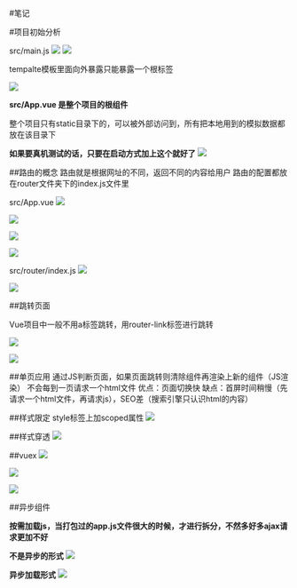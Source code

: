 #笔记

#项目初始分析

src/main.js
![](./img/3.png)
![](./img/4.png)

tempalte模板里面向外暴露只能暴露一个根标签

![](./img/15.png)

**src/App.vue 是整个项目的根组件**

整个项目只有static目录下的，可以被外部访问到，所有把本地用到的模拟数据都放在该目录下

**如果要真机测试的话，只要在启动方式加上这个就好了**
![](./img/17.png)

##路由的概念
路由就是根据网址的不同，返回不同的内容给用户
路由的配置都放在router文件夹下的index.js文件里

src/App.vue
![](./img/1.png)

![](./img/10.png)

![](./img/14.png)

![](./img/13.png)

src/router/index.js
![](./img/2.png)

![](./img/12.png)

##跳转页面

Vue项目中一般不用a标签跳转，用router-link标签进行跳转

![](./img/11.png)

![](./img/16.png)

##单页应用
通过JS判断页面，如果页面跳转则清除组件再渲染上新的组件（JS渲染）
不会每到一页请求一个html文件
优点：页面切换快
缺点：首屏时间稍慢（先请求一个html文件，再请求js），SEO差（搜索引擎只认识html的内容）

##样式限定
style标签上加scoped属性
![](./img/5.png)

##样式穿透
![](./img/6.png)

##vuex
![](./img/7.png)

![](./img/9.png)

![](./img/8.png)

##异步组件

**按需加载js，当打包过的app.js文件很大的时候，才进行拆分，不然多好多ajax请求更加不好**

**不是异步的形式**
![](./img/18.png)

**异步加载形式**
![](./img/19.png)
